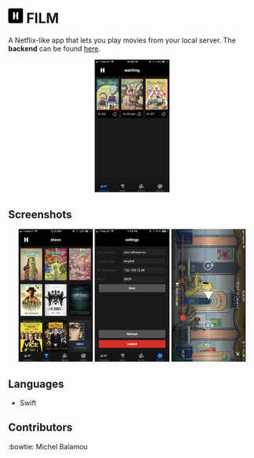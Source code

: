 # <img src="images/logo.png" width="30px" height="30px"/> FILM

  A Netflix-like app that lets you play movies from your local server. The **backend** can be found [here](https://github.com/balamou/Film_backend).

  <p align="center">
  <img src="images/watching.PNG" width="30%"/>
  </p>

## Screenshots

  <p align="center">
  <img src="images/shows.PNG" width="30%"/> <img src="images/settings.PNG" width="30%"/> <img src="images/player.PNG" width="30%"/>
  </p>

## Languages

  - Swift

## Contributors
  :bowtie: Michel Balamou
